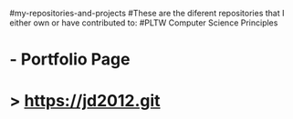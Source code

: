 #my-repositories-and-projects
#These are the diferent repositories that I either own or have contributed to:
#PLTW Computer Science Principles
#			- Portfolio Page
#						> https://jd2012.git
